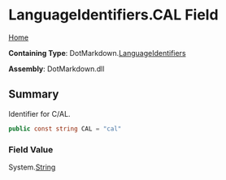 <a name="_top"></a>

# LanguageIdentifiers\.CAL Field

[Home](../../../README.md#_top)

**Containing Type**: DotMarkdown\.[LanguageIdentifiers](../README.md#_top)

**Assembly**: DotMarkdown\.dll

## Summary

Identifier for C/AL\.

```csharp
public const string CAL = "cal"
```

### Field Value

System\.[String](https://docs.microsoft.com/en-us/dotnet/api/system.string)

